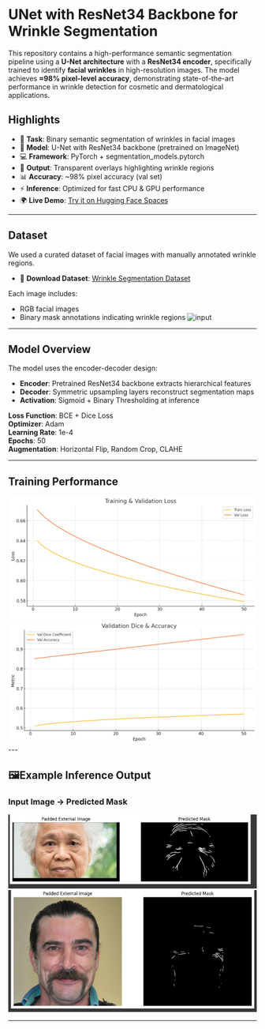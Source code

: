 # UNet with ResNet34 Backbone for Wrinkle Segmentation

This repository contains a high-performance semantic segmentation pipeline using a **U-Net architecture** with a **ResNet34 encoder**, specifically trained to identify **facial wrinkles** in high-resolution images. The model achieves **≈98% pixel-level accuracy**, demonstrating state-of-the-art performance in wrinkle detection for cosmetic and dermatological applications.

##  Highlights
- 🎯 **Task**: Binary semantic segmentation of wrinkles in facial images  
- 🧠 **Model**: U-Net with ResNet34 backbone (pretrained on ImageNet)  
- 💻 **Framework**: PyTorch + segmentation_models.pytorch  
- 🎨 **Output**: Transparent overlays highlighting wrinkle regions  
- 📊 **Accuracy**: ~98% pixel accuracy (val set)  
- ⚡ **Inference**: Optimized for fast CPU & GPU performance  
- 🌍 **Live Demo**: [Try it on Hugging Face Spaces](https://huggingface.co/spaces/RihemXX/wrinkle-segmentation-unet)


---

## Dataset

We used a curated dataset of facial images with manually annotated wrinkle regions.

- 📂 **Download Dataset**: [Wrinkle Segmentation Dataset](https://github.com/labhai/ffhq-wrinkle-dataset)

Each image includes:
- RGB facial images
- Binary mask annotations indicating wrinkle regions
![input](https://github.com/labhai/ffhq-wrinkle-dataset/blob/main/overview.png)
---

## Model Overview

The model uses the encoder-decoder design:

- **Encoder**: Pretrained ResNet34 backbone extracts hierarchical features
- **Decoder**: Symmetric upsampling layers reconstruct segmentation maps
- **Activation**: Sigmoid + Binary Thresholding at inference

**Loss Function**: BCE + Dice Loss  
**Optimizer**: Adam  
**Learning Rate**: 1e-4  
**Epochs**: 50  
**Augmentation**: Horizontal Flip, Random Crop, CLAHE

---

## Training Performance

<img src="https://github.com/rihem-bs02/Wrinkles/blob/main/Assets/output%20(1).png" width="600"/>
<img src="https://github.com/rihem-bs02/Wrinkles/blob/main/Assets/output%20(2).png" width="600"/>
---

## 🖼Example Inference Output

### Input Image → Predicted Mask 

<p float="left">
  <img src="https://github.com/rihem-bs02/Wrinkles/blob/main/Assets/2%20(1).jpg" width="800"/>
  <img src="https://github.com/rihem-bs02/Wrinkles/blob/main/Assets/1.jpg" width="600"/>
</p>

---
